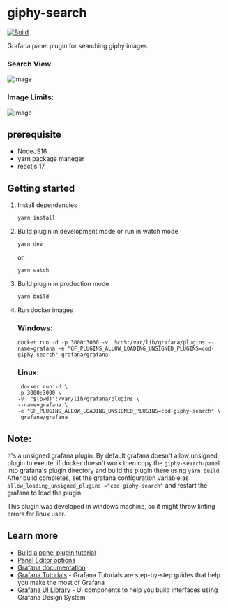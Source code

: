# giphy-search

[![Build](https://github.com/grafana/grafana-starter-panel/workflows/CI/badge.svg)](https://github.com/grafana/grafana-starter-panel/actions?query=workflow%3A%22CI%22)

Grafana panel plugin for searching giphy images

### Search View

![image](https://user-images.githubusercontent.com/15674997/124380107-93769180-dcd8-11eb-96ff-f96f931785cb.png)

### Image Limits:

![image](https://user-images.githubusercontent.com/15674997/124381932-8f4f7180-dce2-11eb-9b1a-e4abd3111db7.png)

## prerequisite
 - NodeJS16
 - yarn package maneger
 - reactjs 17 

## Getting started

1. Install dependencies

   ```bash
   yarn install
   ```

2. Build plugin in development mode or run in watch mode

   ```bash
   yarn dev
   ```

   or

   ```bash
   yarn watch
   ```

3. Build plugin in production mode

   ```bash
   yarn build
   ```
4. Run docker images
   ### Windows:
   ```
   docker run -d -p 3000:3000 -v  %cd%:/var/lib/grafana/plugins --name=grafana -e "GF_PLUGINS_ALLOW_LOADING_UNSIGNED_PLUGINS=cod-giphy-search" grafana/grafana
   ```
   ### Linux:
   ```
    docker run -d \
   -p 3000:3000 \
   -v  "$(pwd)":/var/lib/grafana/plugins \
   --name=grafana \
   -e "GF_PLUGINS_ALLOW_LOADING_UNSIGNED_PLUGINS=cod-giphy-search" \
    grafana/grafana

   ```
   
## Note:
   It's a unsigned grafana plugin. By default grafana doesn't allow unsigned plugin to exeute. if docker doesn't work then copy the `giphy-search-panel` into grafana's plugin directory and build the plugin there using `yarn build`. After build completes, set the grafana configuration variable as `allow_loading_unsigned_plugins ="cod-giphy-search"` and restart the grafana to load the plugin.
   
   This plugin was developed in windows machine, so it might throw linting errors for linux user.
## Learn more
   
- [Build a panel plugin tutorial](https://grafana.com/tutorials/build-a-panel-plugin)
- [Panel Editor options](https://grafana.com/docs/grafana/latest/packages_api/data/panelplugin)
- [Grafana documentation](https://grafana.com/docs/)
- [Grafana Tutorials](https://grafana.com/tutorials/) - Grafana Tutorials are step-by-step guides that help you make the most of Grafana
- [Grafana UI Library](https://developers.grafana.com/ui) - UI components to help you build interfaces using Grafana Design System
